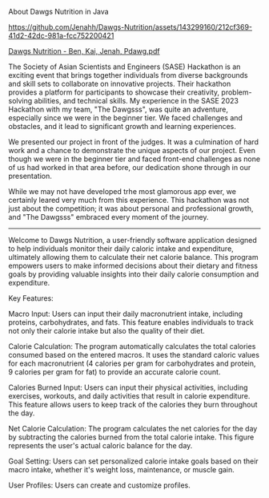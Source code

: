 About Dawgs Nutrition in Java 

https://github.com/Jenahh/Dawgs-Nutrition/assets/143299160/212cf369-41d2-42dc-981a-fcc752200421

[Dawgs Nutrition - Ben, Kai, Jenah, Pdawg.pdf](https://github.com/Jenahh/Dawgs-Nutrition/files/12827039/Dawgs.Nutrition.-.Ben.Kai.Jenah.Pdawg.pdf)

The Society of Asian Scientists and Engineers (SASE) Hackathon is an exciting event that brings together individuals from diverse backgrounds and skill sets to collaborate on innovative projects. Their hackathon provides a platform for participants to showcase their creativity, problem-solving abilities, and technical skills.
My experience in the SASE 2023 Hackathon with my team, "The Dawgsss", was quite an adventure, especially since we were in the beginner tier. We faced challenges and obstacles, and it lead to significant growth and learning experiences.

We presented our project in front of the judges. It was a culmination of hard work and a chance to demonstrate the unique aspects of our project. Even though we were in the beginner tier and faced front-end challenges as none of us had worked in that area before, our dedication shone through in our presentation.

While we may not have developed trhe most glamorous app ever, we certainly leared very much from this experience. This hackathon was not just about the competition; it was about personal and professional growth, and "The Dawgsss" embraced every moment of the journey.

_________________________________________________________________________________________________________________________________________________________________________________________________________________________________________________________________________________

Welcome to Dawgs Nutrition, a user-friendly software application designed to help individuals monitor their daily caloric intake and expenditure, ultimately allowing them to calculate their net calorie balance. This program empowers users to make informed decisions about their dietary and fitness goals by providing valuable insights into their daily calorie consumption and expenditure.

Key Features:

Macro Input: Users can input their daily macronutrient intake, including proteins, carbohydrates, and fats. This feature enables individuals to track not only their calorie intake but also the quality of their diet.

Calorie Calculation: The program automatically calculates the total calories consumed based on the entered macros. It uses the standard caloric values for each macronutrient (4 calories per gram for carbohydrates and protein, 9 calories per gram for fat) to provide an accurate calorie count.

Calories Burned Input: Users can input their physical activities, including exercises, workouts, and daily activities that result in calorie expenditure. This feature allows users to keep track of the calories they burn throughout the day.

Net Calorie Calculation: The program calculates the net calories for the day by subtracting the calories burned from the total calorie intake. This figure represents the user's actual caloric balance for the day.

Goal Setting: Users can set personalized calorie intake goals based on their macro intake, whether it's weight loss, maintenance, or muscle gain.

User Profiles: Users can create and customize profiles.
